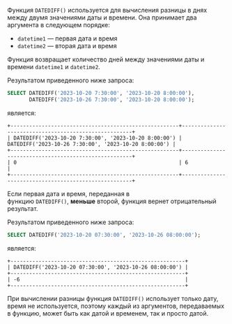 Функция `DATEDIFF()` используется для вычисления разницы в днях между двумя значениями даты и времени. Она принимает два аргумента в следующем порядке:

- `datetime1` — первая дата и время
- `datetime2` — вторая дата и время

Функция возвращает количество дней между значениями даты и времени `datetime1` и `datetime2`.

Результатом приведенного ниже запроса:

```sql
SELECT DATEDIFF('2023-10-20 7:30:00', '2023-10-20 8:00:00'),
       DATEDIFF('2023-10-26 7:30:00', '2023-10-20 8:00:00');
```

является:

```no-highlight
+------------------------------------------------------+------------------------------------------------------+
| DATEDIFF('2023-10-20 7:30:00', '2023-10-20 8:00:00') | DATEDIFF('2023-10-26 7:30:00', '2023-10-20 8:00:00') |
+------------------------------------------------------+------------------------------------------------------+
| 0                                                    | 6                                                    |
+------------------------------------------------------+------------------------------------------------------+
```

Если первая дата и время, переданная в функцию `DATEDIFF()`, **меньше** второй, функция вернет отрицательный результат.

Результатом приведенного ниже запроса:

```sql
SELECT DATEDIFF('2023-10-20 07:30:00', '2023-10-26 08:00:00');
```

является:

```no-highlight
+--------------------------------------------------------+
| DATEDIFF('2023-10-20 07:30:00', '2023-10-26 08:00:00') |
+--------------------------------------------------------+
| -6                                                     |
+--------------------------------------------------------+
```

При вычислении разницы функция `DATEDIFF()` использует только дату, время не используется, поэтому каждый из аргументов, передаваемых в функцию, может быть как датой и временем, так и просто датой.